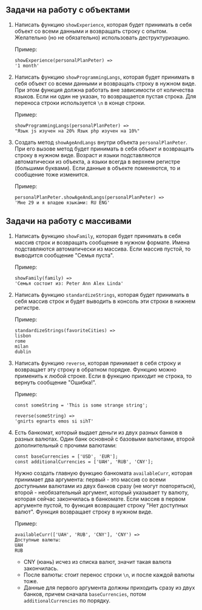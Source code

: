 ## Задачи на работу с объектами

1. Напиcать функцию `showExperience`, которая будет принимать в себя объект со всеми данными и возвращать строку с опытом. Желательно (но не обязательно) использовать деструктуризацию.

   Пример:
   ```
   showExperience(personalPlanPeter) =>
   '1 month'
   ```

2. Написать функцию `showProgrammingLangs`, которая будет принимать в себя объект со всеми данными и возвращать строку в нужном виде. При этом функция должна работать вне зависимости от количества языков. Если ни один не указан, то возвращается пустая строка. Для переноса строки используется `\n` в конце строки.

   Пример:
   ```
   showProgrammingLangs(personalPlanPeter) =>
   "Язык js изучен на 20% Язык php изучен на 10%"
   ```

3. Создать метод `showAgeAndLangs` внутри объекта `personalPlanPeter`. При его вызове метод будет принимать в себя объект и возвращать строку в нужном виде. Возраст и языки подставляются автоматически из объекта, а языки всегда в верхнем регистре (большими буквами). Если данные в объекте поменяются, то и сообщение тоже изменится.

   Пример:
   ```
   personalPlanPeter.showAgeAndLangs(personalPlanPeter) =>
   'Мне 29 и я владею языками: RU ENG'
   ```

## Задачи на работу с массивами

1. Написать функцию `showFamily`, которая будет принимать в себя массив строк и возвращать сообщение в нужном формате. Имена подставляются автоматически из массива. Если массив пустой, то выводится сообщение "Семья пуста".

   Пример:
   ```
   showFamily(family) =>
   'Семья состоит из: Peter Ann Alex Linda'
   ```

2. Написать функцию `standardizeStrings`, которая будет принимать в себя массив строк и будет выводить в консоль эти строки в нижнем регистре.

   Пример:
   ```
   standardizeStrings(favoriteCities) =>
   lisbon
   rome
   milan
   dublin
   ```

3. Написать функцию `reverse`, которая принимает в себя строку и возвращает эту строку в обратном порядке. Функцию можно применить к любой строке. Если в функцию приходит не строка, то вернуть сообщение "Ошибка!".

   Пример:
   ```
   const someString = 'This is some strange string';
   
   reverse(someString) =>
   'gnirts egnarts emos si sihT'
   ```

4. Есть банкомат, который выдает деньги из двух разных банков в разных валютах. Один банк основной с базовыми валютами, второй дополнительный с прочими валютами:

   ```
   const baseCurrencies = ['USD', 'EUR'];
   const additionalCurrencies = ['UAH', 'RUB', 'CNY'];
   ```
   Нужно создать главную функцию банкомата `availableCurr`, которая принимает два аргумента: первый - это массив со всеми доступными валютами из двух банков сразу (не могут повторяться), второй - необязательный аргумент, который указывает ту валюту, которая сейчас закончилась в банкомате. Если массив в первом аргументе пустой, то функция возвращает строку "Нет доступных валют". Функция возвращает строку в нужном виде.

   Пример:
   ```
   availableCurr(['UAH', 'RUB', 'CNY'], 'CNY') =>
   Доступные валюты:
   UAH
   RUB
   ```

   - CNY (юань) исчез из списка валют, значит такая валюта закончилась.
   - После валюты: стоит перенос строки `\n`, и после каждой валюты тоже.
   - Данные для первого аргумента должны приходить сразу из двух банков, причем сначала `baseCurrencies`, потом `additionalCurrencies` по порядку.

